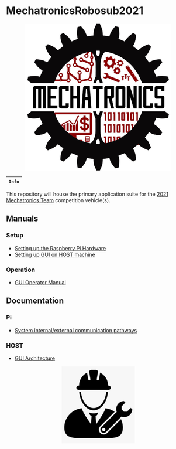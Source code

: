 # MechatronicsRobosub2021

<div align="center">
  <img src="img/readme_mechatronics_logo.png">
</div>

**`Info`** |
------------------- |
This repository will house the primary application suite for the [2021 Mechatronics Team](https://www.sdsumechatronics.org/) competition vehicle(s).

## Manuals

### Setup
* [Setting up the Raspberry Pi Hardware](docs/man_env_setup.md)
* [Setting up GUI on HOST machine](docs/man_host_setup.md)

### Operation
* [GUI Operator Manual](docs/man_gui_operation.md)

## Documentation

### Pi
* [System internal/external communication pathways](docs/ref_port_config.md)

### HOST
* [GUI Architecture](docs/ref_gui_architecture.md)

<div align="center">
  <img src="img/construction.png"
       alt="Construction Worker Icon"
       width="200"/>
</div>
